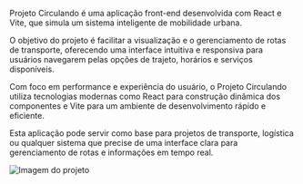 
Projeto Circulando é uma aplicação front-end desenvolvida com React e Vite, que simula um sistema inteligente de mobilidade urbana.

O objetivo do projeto é facilitar a visualização e o gerenciamento de rotas de transporte, oferecendo uma interface intuitiva e responsiva para usuários navegarem pelas opções de trajeto, horários e serviços disponíveis.

Com foco em performance e experiência do usuário, o Projeto Circulando utiliza tecnologias modernas como React para construção dinâmica dos componentes e Vite para um ambiente de desenvolvimento rápido e eficiente.

Esta aplicação pode servir como base para projetos de transporte, logística ou qualquer sistema que precise de uma interface clara para gerenciamento de rotas e informações em tempo real.

![Imagem do projeto](./assets/imagemdoprojeto.png)


